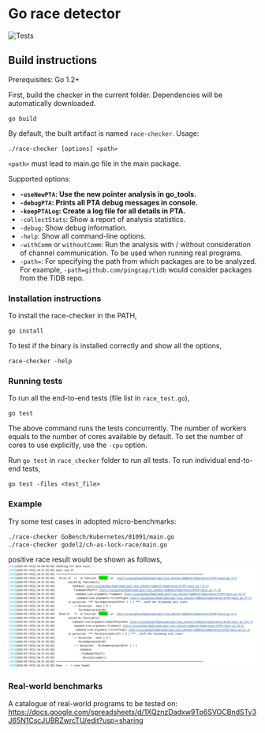 # Go race detector

![Tests](https://github.com/o2lab/go2/workflows/Tests/badge.svg)

## Build instructions

Prerequisites: Go 1.2+

First, build the checker in the current folder.
Dependencies will be automatically downloaded.
```
go build
```
By default, the built artifact is named `race-checker`.
Usage:

```
./race-checker [options] <path>
```

`<path>` must lead to main.go file in the main package.

Supported options:
- **`-useNewPTA`: Use the new pointer analysis in go_tools.**
- **`-debugPTA`: Prints all PTA debug messages in console.**
- **`-keepPTALog`: Create a log file for all details in PTA.**
- `-collectStats`: Show a report of analysis statistics.
- `-debug`: Show debug information.
- `-help`: Show all command-line options.
- `-withComm` or `withoutComm`: Run the analysis with / without consideration of channel communication. To be used when running real programs. 
- `-path=`: For specifying the path from which packages are to be analyzed. For example, `-path=github.com/pingcap/tidb` would consider packages from the TiDB repo. 


### Installation instructions

To install the race-checker in the PATH,
```
go install
```

To test if the binary is installed correctly and show all the options,
```
race-checker -help
```

### Running tests

To run all the end-to-end tests (file list in `race_test.go`),
```
go test
``` 

The above command runs the tests concurrently. 
The number of workers equals to the number of cores available by default.
To set the number of cores to use explicitly, use the `-cpu` option.

Run `go test` in `race_checker` folder to run all tests.
To run individual end-to-end tests,
```
go test -files <test_file>
```

### Example

Try some test cases in adopted micro-benchmarks:

```
./race-checker GoBench/Kubernetes/81091/main.go
./race-checker godel2/ch-as-lock-race/main.go
```

positive race result would be shown as follows, 
![Image of data race report](tests/screenshot.png)

### Real-world benchmarks

A catalogue of real-world programs to be tested on: 
https://docs.google.com/spreadsheets/d/1XQznzDadxw9Tp6SVOCBndSTy3J65N1CscJUBRZwrcTU/edit?usp=sharing
